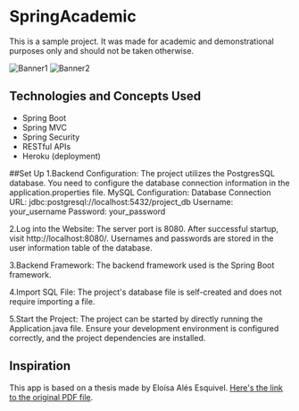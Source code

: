 # SpringAcademic
This is a sample project. It was made for academic and demonstrational purposes only and should not be taken otherwise.
 
![Banner1](/banner1.png) ![Banner2](banner2.png)

## Technologies and Concepts Used
- Spring Boot
- Spring MVC
- Spring Security
- RESTful APIs
- Heroku (deployment)

##Set Up
1.Backend Configuration:
The project utilizes the PostgresSQL database. You need to configure the database connection information in the application.properties file.
MySQL Configuration:
Database Connection URL: jdbc:postgresql://localhost:5432/project_db
Username: your_username
Password: your_password

2.Log into the Website:
The server port is 8080. After successful startup, visit http://localhost:8080/. Usernames and passwords are stored in the user information table of the database.

3.Backend Framework:
The backend framework used is the Spring Boot framework.

4.Import SQL File:
The project's database file is self-created and does not require importing a file.

5.Start the Project:
The project can be started by directly running the Application.java file. Ensure your development environment is configured correctly, and the project dependencies are installed.

## Inspiration
This app is based on a thesis made by Eloísa Alés Esquivel. [Here's the link to the original PDF file](http://bibing.us.es/proyectos/abreproy/12358/fichero/MemoriaPFC.pdf).
